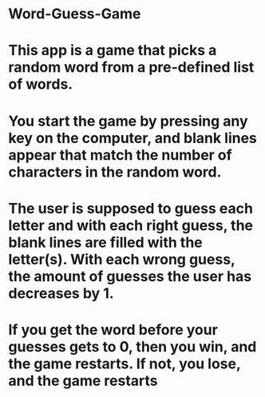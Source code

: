 # Word-Guess-Game

# This app is a game that picks a random word from a pre-defined list of words.

# You start the game by pressing any key on the computer, and blank lines appear that match the number of characters in the random word.

# The user is supposed to guess each letter and with each right guess, the blank lines are filled with the letter(s). With each wrong guess, the amount of guesses the user has decreases by 1.

# If you get the word before your guesses gets to 0, then you win, and the game restarts. If not, you lose, and the game restarts